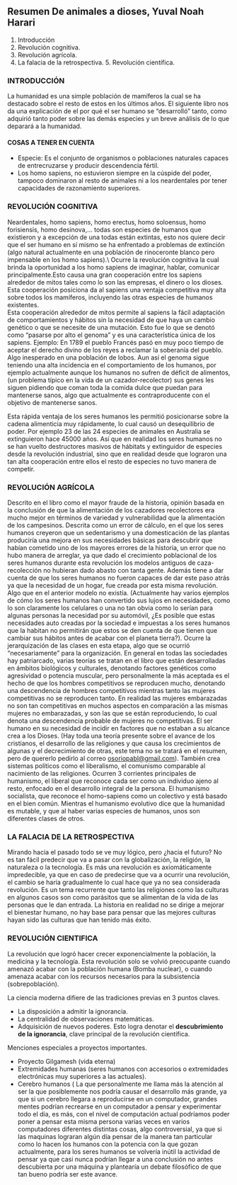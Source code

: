 ## Resumen De animales a dioses, Yuval Noah Harari
1.  Introducción 
2.  Revolución cognitiva. 
3.  Revolución agrícola. 
4.  La falacia de la retrospectiva. 5. Revolución científica. 
### INTRODUCCIÓN 
La humanidad es una simple población de mamíferos la cual se ha destacado sobre el resto de estos en los últimos años. El siguiente libro nos da una explicación de el por qué el ser humano se “desarrolló” tanto, como adquirió tanto poder sobre las demás especies y un breve análisis de lo que deparará a la humanidad. 
#### COSAS A TENER EN CUENTA 
* Especie: Es el conjunto de organismos o poblaciones naturales capaces de entrecruzarse y producir descendencia fértil. 
* Los homo sapiens, no estuvieron siempre en la cúspide del poder, tampoco dominaron al resto de animales ni a los neardentales por tener capacidades de razonamiento superiores.
### REVOLUCIÓN COGNITIVA 
Neardentales, homo sapiens, homo erectus, homo soloensus, homo forisiensis, homo desinova,... todas son especies de humanos que existieron y a excepción de una todas están extintas, esto nos quiere decir que el ser humano en sí mismo se ha enfrentado a problemas de extinción (algo natural actualmente en una población de rinoceronte blanco pero impensable en los homo sapiens).\ 
Ocurre la revolución cognitiva la cual brinda la oportunidad a los homo sapiens de imaginar, hablar, comunicar principalmente.Esto causa una gran cooperación entre los sapiens alrededor de mitos tales como lo son las empresas, el dinero o los dioses. Esta cooperación posiciona da al sapiens una ventaja competitiva muy alta sobre todos los mamíferos, incluyendo las otras especies de humanos existentes.\
Esta cooperación alrededor de mitos permite al sapiens la fácil adaptación de comportamientos y hábitos sin la necesidad de que haya un cambio genético o que se necesite de una mutación. Esto fue lo que se denotó como “pasarse por alto el genoma” y es una característica única de los sapiens. Ejemplo: En 1789 el pueblo Francés pasó en muy poco tiempo de aceptar el derecho divino de los reyes a reclamar la soberanía del pueblo. Algo inesperado en una población de lobos. 
Aun así el genoma sigue teniendo una alta incidencia en el comportamiento de los humanos, por ejemplo actualmente aunque los humanos no sufren de déficit de alimentos, (un problema típico en la vida de un cazador-recolector) sus genes les siguen pidiendo que coman toda la comida dulce que puedan para mantenerse sanos, algo que actualmente es contraproducente con el objetivo de mantenerse sanos.

Esta rápida ventaja de los seres humanos les permitió posicionarse sobre la cadena alimenticia muy rápidamente, lo cual causó un desequilibrio de poder. Por ejemplo 23 de las 24 especies de animales en Australia se extinguieron hace 45000 años. Así que en realidad los seres humanos no se han vuelto destructores masivos de hábitats y extinguidor de especies desde la revolución industrial, sino que en realidad desde que lograron una tan alta cooperación entre ellos el resto de especies no tuvo manera de competir.


### REVOLUCIÓN AGRÍCOLA 
Descrito en el libro como el mayor fraude de la historia, opinión basada en la conclusión de que la alimentación de los cazadores recolectores era mucho mejor en términos de variedad y vulnerabilidad que la alimentación de los campesinos. 
Descrita como un error de cálculo, en el que los seres humanos creyeron que un sedentarismo y una domesticación de las plantas produciría una mejora en sus necesidades básicas para descubrir que habían cometido uno de los mayores errores de la historia, un error que no hubo manera de arreglar, ya que dado el crecimiento poblacional de los seres humanos durante esta revolución los modelos antiguos de caza-recolección no hubieran dado abasto con tanta gente. 
Además tiene a dar cuenta de que los seres humanos no fueron capaces de dar este paso atrás ya que la necesidad de un hogar, fue creada por esta misma revolución. Algo que en el anterior modelo no existía. (Actualmente hay varios ejemplos de cómo los seres humanos han convertido sus lujos en necesidades, como lo son claramente los celulares o una no tan obvia como lo serían para algunas personas la necesidad por su automóvil, ¿Es posible que estas necesidades auto creadas por la sociedad e impuestas a los seres humanos que la habitan no permitirán que estos se den cuenta de que tienen que cambiar sus hábitos antes de acabar con el planeta tierra?). 
Ocurre la jerarquización de las clases en esta etapa, algo que se ocurrió “necesariamente” para la organización. 
En general en todas las sociedades hay patriarcado, varias teorías se tratan en el libro que están desarrolladas en ámbitos biológicos y culturales, denotando factores genéticos como agresividad o potencia muscular, pero personalmente la más aceptada es el hecho de que los hombres competitivos se reproducen mucho, denotando una descendencia de hombres competitivos mientras tanto las mujeres competitivas no se reproducen tanto. En realidad las mujeres embarazadas no son tan competitivas en muchos aspectos en comparación a las mismas mujeres no embarazadas, y son las que se están reproduciendo, lo cual denota una descendencia probable de mujeres no competitivas. 
El ser humano en su necesidad de incidir en factores que no estaban a su alcance crea a los Dioses. (Hay toda una teoría presente sobre el avance de los cristianos, el desarrollo de las religiones y que causa los crecimientos de algunas y el decrecimiento de otras, este tema no se tratará en el 
resumen, pero de quererlo pedirlo al correo osoriopabl@gmail.com). También crea sistemas políticos como el liberalismo, el comunismo comparable al nacimiento de las religiones. 
Ocurren 3 corrientes principales de humanismo, el liberal que reconoce cada ser como un individuo ajeno al resto, enfocado en el desarrollo integral de la persona. El humanismo socialista, que reconoce el homo-sapiens como un colectivo y está basado en el bien común. Mientras el humanismo evolutivo dice que la humanidad es mutable, y que al haber varias especies de humanos, unos son diferentes clases de otros. 

### LA FALACIA DE LA RETROSPECTIVA 
Mirando hacia el pasado todo se ve muy lógico, pero ¿hacia el futuro? No es tan fácil predecir que va a pasar con la globalización, la religión, la naturaleza o la tecnología. Es más una revolución es axiomáticamente impredecible, ya que en caso de predecirse que va a ocurrir una revolución, el cambio se haría gradualmente lo cual hace que ya no sea considerada revolución. 
Es un tema recurrente que tanto las religiones como las culturas en algunos casos son como parásitos que se alimentan de la vida de las personas que le dan entrada. La historia en realidad no se dirige a mejorar el bienestar humano, no hay base para pensar que las mejores culturas hayan sido las culturas que han tenido más éxito.


### REVOLUCIÓN CIENTIFICA 
La revolución que logró hacer crecer exponencialmente la población, la medicina y la tecnología. Esta revolución solo se volvió preocupante cuando amenazó acabar con la población humana (Bomba nuclear), o cuando amenaza acabar con los recursos necesarios para la subsistencia (sobrepoblación).

La ciencia moderna difiere de las tradiciones previas en 3 puntos claves.  
*  La disposición a admitir la ignorancia. 
*  La centralidad de observaciones matemáticas. 
*  Adquisición de nuevos poderes. 
Esto logra denotar el **descubrimiento de la ignorancia**, clave principal de la revolución científica.

Menciones especiales a proyectos importantes. 
*  Proyecto Gilgamesh (vida eterna) 
*  Extremidades humanas (seres humanos con accesorios o extremidades electrónicas muy superiores a las actuales). 
*  Cerebro humanos ( La que personalmente me llama más la atención al ser la que posiblemente nos podría causar el desarrollo más grande, ya que si un cerebro llegara a reproducirse en un computador, grandes mentes podrían recrearse en un computador a pensar y experimentar todo el día, es más, con el nivel de computación actual podríamos poder poner a pensar esta misma persona varias veces en varios computadores diferentes distintas cosas, algo controversial, ya que si las maquinas lograran algún día pensar de la manera tan particular como lo hacen los humanos con la potencia con la que gozan actualmente, para los seres humanos se volvería inútil la actividad de pensar ya que casi 
nunca podrían llegar a una conclusión no antes descubierta por una máquina y plantearía un debate filosófico de que tan bueno podría ser este avance. 



